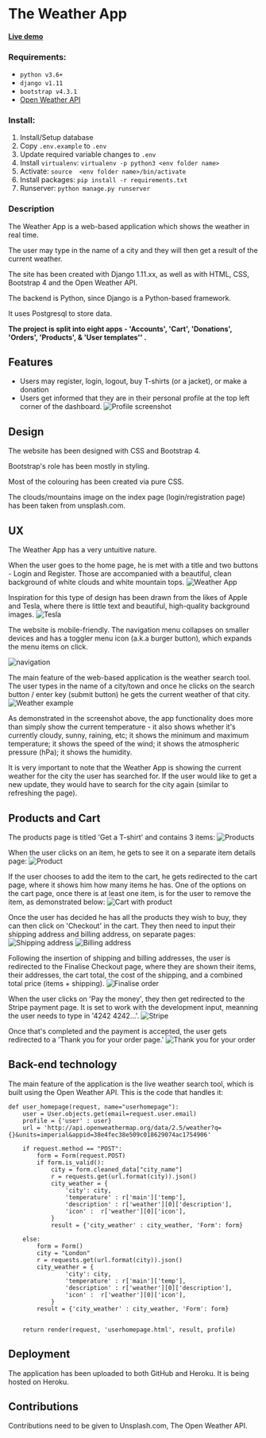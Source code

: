 # The Weather App

#### **[Live demo](https://ves-weather-app.herokuapp.com/)**

### Requirements:
 - `python v3.6+`
 - `django v1.11`
 - `bootstrap v4.3.1`
 -  [Open Weather API](https://openweathermap.org/api)

### Install:
 1. Install/Setup database
 2. Copy `.env.example` to `.env`
 3. Update required variable changes to `.env`
 4. Install `virtualenv`: `virtualenv -p python3 <env folder name>`
 5. Activate: `source  <env folder name>/bin/activate`
 6. Install packages: `pip install -r requirements.txt`
 7. Runserver: `python manage.py runserver`


### Description
The Weather App is a web-based application which shows the weather in real time.

The user may type in the name of a city and they will then get a result of the current weather.

The site has been created with Django 1.11.xx, as well as with HTML, CSS, Bootstrap 4 and the Open Weather API.

The backend is Python, since Django is a Python-based framework.

It uses Postgresql to store data.

**The project is split into eight apps - 'Accounts', 'Cart', 'Donations', 'Orders', 'Products', & 'User templates'' .**

## Features

- Users may register, login, logout, buy T-shirts (or a jacket), or make a donation
- Users get informed that they are in their personal profile at the top left corner of the dashboard.
![Profile screenshot](https://i.ibb.co/k84nwYQ/menu.png)

## Design

The website has been designed with CSS and Bootstrap 4.

Bootstrap's role has been mostly in styling.

Most of the colouring has been created via pure CSS.

The clouds/mountains image on the index page (login/registration page) has been taken from unsplash.com.

## UX

The Weather App has a very untuitive nature.

When the user goes to the home page, he is met with a title and two buttons - Login and Register. Those are accompanied with a beautiful, clean background of white clouds and white mountain tops.
![Weather App](https://i.ibb.co/TH56ft8/Login-page.png)


Inspiration for this type of design has been drawn from the likes of Apple and Tesla, where there is little text and beautiful, high-quality background images.
![Tesla](https://i.ibb.co/SdGyv7X/tesla.jpg)

The website is mobile-friendly. The navigation menu collapses on smaller devices and has a toggler menu icon (a.k.a burger button), which expands the menu items on click.

![navigation](https://i.ibb.co/QcDhj46/dropdown-menu.png)

The main feature of the web-based application is the weather search tool. The user types in the name of a city/town and once he clicks on the search button / enter key (submit button) he gets the current weather of that city.
![Weather example](https://i.ibb.co/TrJ4F0F/weather-function.png)

As demonstrated in the screenshot above, the app functionality does more than simply show the current temperature - it also shows whether it's currently cloudy, sunny, raining, etc; it shows the minimum and maximum temperature; it shows the speed of the wind; it shows the atmospheric pressure (hPa); it shows the humidity.

It is very important to note that the Weather App is showing the current weather for the city the user has searched for. If the user would like to get a new update, they would have to search for the city again (similar to refreshing the page).

## Products and Cart
The products page is titled 'Get a T-shirt' and contains 3 items:
![Products](https://i.ibb.co/6BncDmS/get-a-t-shirt.png)

When the user clicks on an item, he gets to see it on a separate item details page:
![Product](https://i.ibb.co/D43qgqt/selected-product.png)

If the user chooses to add the item to the cart, he gets redirected to the cart page, where it shows him how many items he has. One of the options on the cart page, once there is at least one item, is for the user to remove the item, as demonstrated below:
![Cart with product](https://i.ibb.co/VWJDsKn/Cart-with-item.png)

Once the user has decided he has all the products they wish to buy, they can then click on 'Checkout' in the cart.
They then need to input their shipping address and billing address, on separate pages:
![Shipping address](https://i.ibb.co/FqBDBDJ/Shipping-address.png)
![Billing address](https://i.ibb.co/1ZbGk9w/Billing-address.png)

Following the insertion of shipping and billing addresses, the user is redirected to the Finalise Checkout page, where they are shown their items, their addresses, the cart total, the cost of the shipping, and a combined total price (items + shipping).
![Finalise order](https://i.ibb.co/54XTkH9/Finalise-checkout-and-option-to-pay.png)

When the user clicks on 'Pay the money', they then get redirected to the Stripe payment page. It is set to work with the development input, meanning the user needs to type in '4242 4242...'.
![Stripe](https://i.ibb.co/GVGmDYC/Stripe.png)

Once that's completed and the payment is accepted, the user gets redirected to a 'Thank you for your order page.'
![Thank you for your order](https://i.ibb.co/cXbp0SV/Thank-you-for-your-order.png)


## Back-end technology
The main feature of the application is the live weather search tool, which is built using the Open Weather API.
This is the code that handles it:

```
def user_homepage(request, name="userhomepage"):
    user = User.objects.get(email=request.user.email)
    profile = {'user' : user}
    url = 'http://api.openweathermap.org/data/2.5/weather?q={}&units=imperial&appid=38e4fec38e509c018629074ac1754906'
    
    if request.method == "POST":
        form = Form(request.POST)
        if form.is_valid():
            city = form.cleaned_data["city_name"]
            r = requests.get(url.format(city)).json()
            city_weather = {
                'city': city,
                'temperature' : r['main']['temp'],
                'description' : r['weather'][0]['description'],
                'icon' :  r['weather'][0]['icon'],
            }
            result = {'city_weather' : city_weather, 'Form': form}
            
    else:
        form = Form()
        city = "London"
        r = requests.get(url.format(city)).json()
        city_weather = {
                'city': city,
                'temperature' : r['main']['temp'],
                'description' : r['weather'][0]['description'],
                'icon' :  r['weather'][0]['icon'],
            }
        result = {'city_weather' : city_weather, 'Form': form}
        
    
    return render(request, 'userhomepage.html', result, profile)
```

## Deployment
The application has been uploaded to both GitHub and Heroku. It is being hosted on Heroku.

## Contributions
Contributions need to be given to Unsplash.com, The Open Weather API.







